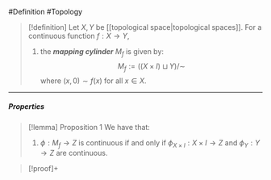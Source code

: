 #Definition #Topology 

> [!definition]
> Let $X,Y$ be [[topological space|topological spaces]]. For a continuous function $f:X\to Y$, 
> 1. the ***mapping cylinder*** $M_{f}$ is given by: $$M_{f}:=((X\times I)\sqcup Y) / {\sim}$$where $(x,0)\sim f(x)$ for all $x\in X$. 
---
##### Properties
> [!lemma] Proposition 1
> We have that: 
> 1. $\phi:M_{f}\to Z$ is continuous if and only if $\phi_{X\times I}:X\times I\to Z$ and $\phi_{Y}:Y\to Z$ are continuous.

> [!proof]+
> 